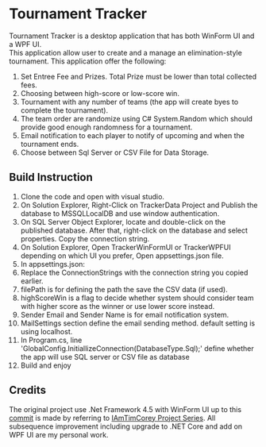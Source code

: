 # Tournament Tracker  
Tournament Tracker is a desktop application that has both WinForm UI and a WPF UI.  
This application allow user to create and a manage an elimination-style tournament. This application offer the following:  
1. Set Entree Fee and Prizes. Total Prize must be lower than total collected fees.  
2. Choosing between high-score or low-score win.  
3. Tournament with any number of teams (the app will create byes to complete the tournament).  
4. The team order are randomize using C# System.Random which should provide good enough randomness for a tournament.  
5. Email notification to each player to notify of upcoming and when the tournament ends.
6. Choose between Sql Server or CSV File for Data Storage.

## Build Instruction
1. Clone the code and open with visual studio.  
2. On Solution Explorer, Right-Click on TrackerData Project and Publish the database to MSSQLLocalDB and use window authentication.  
3. On SQL Server Object Explorer, locate and double-click on the published database. After that, right-click on the database and select properties. Copy the connection string.  
4. On Solution Explorer, Open TrackerWinFormUI or TrackerWPFUI depending on which UI you prefer, Open appsettings.json file.    
5. In appsettings.json:  
  1. Replace the ConnectionStrings with the connection string you copied earlier.  
  2. filePath is for defining the path the save the CSV data (if used). 
  3. highScoreWin is a flag to decide whether system should consider team with higher score as the winner or use lower score instead.   
  4. Sender Email and Sender Name is for email notification system.  
  5. MailSettings section define the email sending method. default setting is using localhost.  
6. In Program.cs, line 'GlobalConfig.InitiallizeConnection(DatabaseType.Sql);' define whether the app will use SQL server or CSV file as database
7. Build and enjoy

## Credits
The original project use .Net Framework 4.5 with WinForm UI up to this [commit](https://github.com/Amirruddin-Razak/TournamentTracker/tree/ea4a84fdc012ecccd09849de6e30b42eccd68792) is made by referring to [IAmTimCorey Project Series](https://www.youtube.com/watch?v=HalXZUHfKLA&list=PLLWMQd6PeGY3t63w-8MMIjIyYS7MsFcCi).
All subsequence improvement including upgrade to .NET Core and add on WPF UI are my personal work.
